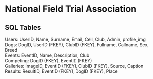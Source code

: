 # National Field Trial Association

## SQL Tables
Users: UserID, Name, Surname, Email, Cell, Club, Admin, profile_img<br/>
Dogs: DogID, UserID (FKEY), ClubID (FKEY), Fullname, Callname, Sex, Breed<br/>
Events: EventID, Name, Description, Club<br/>
Competing: DogID (FKEY), EventID (FKEY)<br/>
Galleries: ImageID, EventID (FKEY), ClubID (FKEY), Source, Caption<br/>
Results: ResultID, EventID (FKEY), DogID (FKEY), Place<br/>
